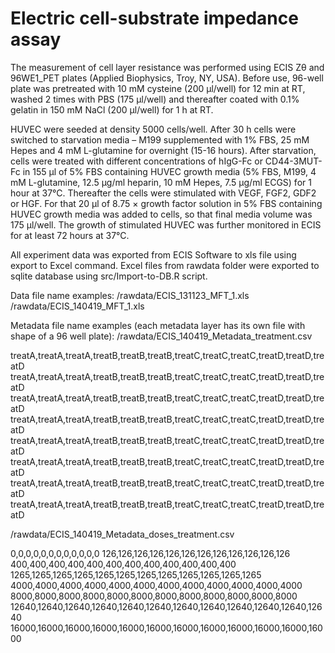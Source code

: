 # Electric cell-substrate impedance assay


The measurement of cell layer resistance was performed using ECIS Zθ and 96WE1_PET plates (Applied Biophysics, Troy, NY, USA). Before use, 96-well plate was pretreated with 10 mM cysteine (200 μl/well) for 12 min at RT, washed 2 times with PBS (175 μl/well) and thereafter coated with 0.1% gelatin in 150 mM NaCl (200 μl/well) for 1 h at RT. 

HUVEC were seeded at density 5000 cells/well. After 30 h cells were switched to starvation media – M199 supplemented with 1% FBS, 25 mM Hepes and 4 mM L-glutamine for overnight (15-16 hours). After starvation, cells were treated with different concentrations of hIgG-Fc or CD44-3MUT-Fc in 155 μl of 5% FBS containing HUVEC growth media (5% FBS, M199, 4 mM L-glutamine, 12.5 μg/ml heparin, 10 mM Hepes, 7.5 μg/ml ECGS) for 1 hour at 37°C. Thereafter the cells were stimulated with VEGF, FGF2, GDF2 or HGF. For that 20 μl of 8.75 × growth factor solution in 5% FBS containing HUVEC growth media was added to cells, so that final media volume was 175 μl/well. The growth of stimulated HUVEC was further monitored in ECIS for at least 72 hours at 37°C.

All experiment data was exported from ECIS Software to xls file using export to Excel command. Excel files from rawdata folder were exported to sqlite database using 
src/Import-to-DB.R script.


Data file name examples:
/rawdata/ECIS_131123_MFT_1.xls 
/rawdata/ECIS_140419_MFT_1.xls

Metadata file name examples (each metadata layer has its own file with shape of a 96 well plate):
/rawdata/ECIS_140419_Metadata_treatment.csv

treatA,treatA,treatA,treatB,treatB,treatB,treatC,treatC,treatC,treatD,treatD,treatD
treatA,treatA,treatA,treatB,treatB,treatB,treatC,treatC,treatC,treatD,treatD,treatD
treatA,treatA,treatA,treatB,treatB,treatB,treatC,treatC,treatC,treatD,treatD,treatD
treatA,treatA,treatA,treatB,treatB,treatB,treatC,treatC,treatC,treatD,treatD,treatD
treatA,treatA,treatA,treatB,treatB,treatB,treatC,treatC,treatC,treatD,treatD,treatD
treatA,treatA,treatA,treatB,treatB,treatB,treatC,treatC,treatC,treatD,treatD,treatD
treatA,treatA,treatA,treatB,treatB,treatB,treatC,treatC,treatC,treatD,treatD,treatD
treatA,treatA,treatA,treatB,treatB,treatB,treatC,treatC,treatC,treatD,treatD,treatD

/rawdata/ECIS_140419_Metadata_doses_treatment.csv

0,0,0,0,0,0,0,0,0,0,0,0
126,126,126,126,126,126,126,126,126,126,126,126
400,400,400,400,400,400,400,400,400,400,400,400
1265,1265,1265,1265,1265,1265,1265,1265,1265,1265,1265,1265
4000,4000,4000,4000,4000,4000,4000,4000,4000,4000,4000,4000
8000,8000,8000,8000,8000,8000,8000,8000,8000,8000,8000,8000
12640,12640,12640,12640,12640,12640,12640,12640,12640,12640,12640,12640
16000,16000,16000,16000,16000,16000,16000,16000,16000,16000,16000,16000


